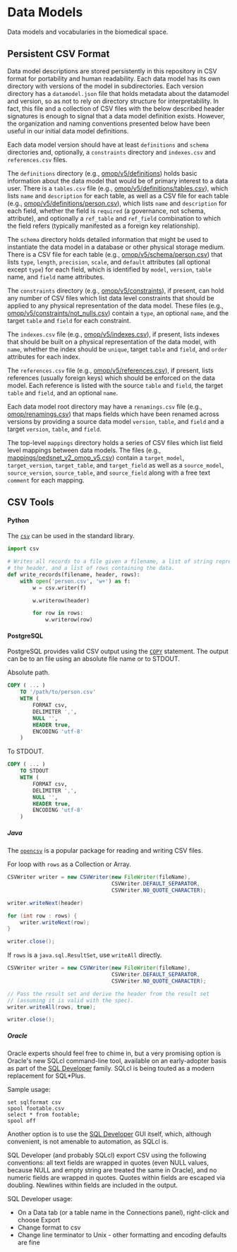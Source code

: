 # Data Models

Data models and vocabularies in the biomedical space.

## Persistent CSV Format

Data model descriptions are stored persistently in this repository in CSV format for portability and human readability. Each data model has its own directory with versions of the model in subdirectories. Each version directory has a `datamodel.json` file that holds metadata about the datamodel and version, so as not to rely on directory structure for interpretability. In fact, this file and a collection of CSV files with the below described header signatures is enough to signal that a data model definition exists. However, the organization and naming conventions presented below have been useful in our initial data model definitions.

Each data model version should have at least `definitions` and `schema` directories and, optionally, a `constraints` directory and `indexes.csv` and `references.csv` files.

The `definitions` directory (e.g., [omop/v5/definitions](omop/v5/definitions)) holds basic information about the data model that would be of primary interest to a data user. There is a `tables.csv` file (e.g., [omop/v5/definitions/tables.csv](omop/v5/definitions/tables.csv)), which lists `name` and `description` for each table, as well as a CSV file for each table (e.g., [omop/v5/definitions/person.csv](omop/v5/definitions/person.csv)), which lists `name` and `description` for each field, whether the field is `required` (a governance, not schema, attribute), and optionally a `ref_table` and `ref_field` combination to which the field refers (typically manifested as a foreign key relationship).

The `schema` directory holds detailed information that might be used to instantiate the data model in a database or other physical storage medium. There is a CSV file for each table (e.g., [omop/v5/schema/person.csv](omop/v5/schema/person.csv)) that lists `type`, `length`, `precision`, `scale`, and `default` attributes (all optional except `type`) for each field, which is identified by `model`, `version`, `table` name, and `field` name attributes.

The `constraints` directory (e.g., [omop/v5/constraints](omop/v5/constraints)), if present, can hold any number of CSV files which list data level constraints that should be applied to any physical representation of the data model. These files (e.g., [omop/v5/constraints/not_nulls.csv](omop/v5/constraints/not_nulls.csv)) contain a `type`, an optional `name`, and the target `table` and `field` for each constraint.

The `indexes.csv` file (e.g., [omop/v5/indexes.csv](omop/v5/indexes.csv)), if present, lists indexes that should be built on a physical representation of the data model, with `name`, whether the index should be `unique`, target `table` and `field`, and `order` attributes for each index.

The `references.csv` file (e.g., [omop/v5/references.csv](omop/v5/references.csv)), if present, lists references (usually foreign keys) which should be enforced on the data model. Each reference is listed with the source `table` and `field`, the target `table` and `field`, and an optional `name`.

Each data model root directory may have a `renamings.csv` file (e.g., [omop/renamings.csv](omop/renamings.csv)) that maps fields which have been renamed across versions by providing a source data model `version`, `table`, and `field` and a target `version`, `table`, and `field`.

The top-level `mappings` directory holds a series of CSV files which list field level mappings between data models. The files (e.g., [mappings/pedsnet_v2_omop_v5.csv](mappings/pedsnet_v2_omop_v5.csv)) contain a `target_model`, `target_version`, `target_table`, and `target_field` as well as a `source_model`, `source_version`, `source_table`, and `source_field` along with a free text `comment` for each mapping.

## CSV Tools

#### Python

The [`csv`](https://docs.python.org/2/library/csv.html) can be used in the standard library.

```python
import csv

# Writes all records to a file given a filename, a list of string representing
# the header, and a list of rows containing the data.
def write_records(filename, header, rows):
    with open('person.csv', 'w+') as f:
        w = csv.writer(f)

        w.writerow(header)

        for row in rows:
            w.writerow(row)
```

#### PostgreSQL

PostgreSQL provides valid CSV output using the [`COPY`](http://www.postgresql.org/docs/9.2/static/sql-copy.html) statement. The output can be to an file using an absolute file name or to STDOUT.

Absolute path.

```sql
COPY ( ... )
    TO '/path/to/person.csv'
    WITH (
        FORMAT csv,
        DELIMITER ',',
        NULL '',
        HEADER true,
        ENCODING 'utf-8'
    )
```

To STDOUT.

```sql
COPY ( ... )
    TO STDOUT
    WITH (
        FORMAT csv,
        DELIMITER ',',
        NULL '',
        HEADER true,
        ENCODING 'utf-8'
    )
```


##### Java

The [`opencsv`](http://opencsv.sourceforge.net/) is a popular package for reading and writing CSV files.

For loop with `rows` as a Collection or Array.

```java
CSVWriter writer = new CSVWriter(new FileWriter(fileName),
                                 CSVWriter.DEFAULT_SEPARATOR,
                                 CSVWriter.NO_QUOTE_CHARACTER);

writer.writeNext(header)

for (int row : rows) {
    writer.writeNext(row);
}

writer.close();
```

If `rows` is a `java.sql.ResultSet`, use `writeAll` directly.

```java
CSVWriter writer = new CSVWriter(new FileWriter(fileName),
                                 CSVWriter.DEFAULT_SEPARATOR,
                                 CSVWriter.NO_QUOTE_CHARACTER);

// Pass the result set and derive the header from the result set
// (assuming it is valid with the spec).
writer.writeAll(rows, true);

writer.close();
```

##### Oracle

Oracle experts should feel free to chime in, but a very promising option is Oracle's new SQLcl command-line tool, available on an early-adopter basis as part of the [SQL Developer](http://www.oracle.com/technetwork/developer-tools/sql-developer/downloads/index.html) family.  SQLcl is being touted as a modern replacement for SQL*Plus.

Sample usage:

```
set sqlformat csv
spool footable.csv
select * from footable;
spool off
```

Another option is to use the [SQL Developer](http://www.oracle.com/technetwork/developer-tools/sql-developer/downloads/index.html) GUI itself, which, although convenient, is not amenable to automation, as SQLcl is.

SQL Developer (and probably SQLcl) export CSV using the following conventions: all text fields are wrapped in quotes (even NULL values, because NULL and empty string are treated the same in Oracle), and no numeric fields are wrapped in quotes. Quotes within fields are escaped via doubling. Newlines within fields are included in the output.

SQL Developer usage:

* On a Data tab (or a table name in the Connections panel), right-click and choose Export
* Change format to csv
* Change line terminator to Unix - other formatting and encoding defaults are fine
